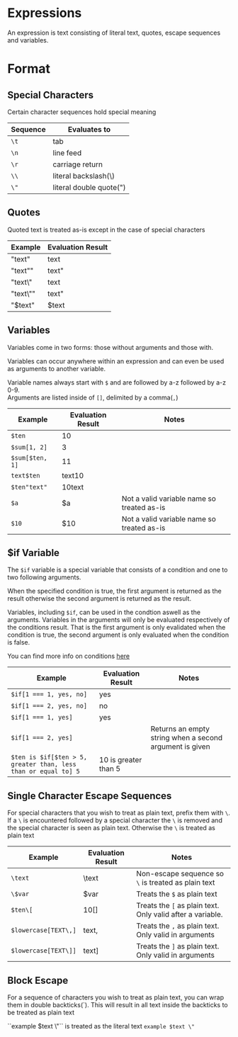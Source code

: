 # Expressions
An expression is text consisting of literal text, quotes, escape sequences and variables.

# Format

## Special Characters
Certain character sequences hold special meaning

| Sequence | Evaluates to            |
|----------|-------------------------|
| `\t`     | tab                     |
| `\n`     | line feed               |
| `\r`     | carriage return         |
| `\\`     | literal backslash(\\)   |
| `\"`     | literal double quote(") |


## Quotes
Quoted text is treated as-is except in the case of special characters

| Example   | Evaluation Result |
|-----------|--------|
| "text"    | text   |
| "text\""  | text"  |
| "text\\"  | text   |
| "text\\"" | text\" |
| "$text"   | $text  |


## Variables
Variables come in two forms: those without arguments and those with.

Variables can occur anywhere within an expression and can even be used as arguments to another variable.

Variable names always start with `$` and are followed by a-z followed by a-z 0-9.  
Arguments are listed inside of `[]`, delimited by a comma(`,`)

| Example | Evaluation Result | Notes |
|--|--|--|
| `$ten` | 10 | |
| `$sum[1, 2]` | 3 | |
| `$sum[$ten, 1]` | 11 | |
| `text$ten` | text10 | |
| `$ten"text"` | 10text | |
| `$a` | $a | Not a valid variable name so treated as-is |
| `$10` | $10 | Not a valid variable name so treated as-is |


## $if Variable
The `$if` variable is a special variable that consists of a condition and one to two following  arguments.

When the specified condition is true, the first argument is returned as the result otherwise the second argument is returned as the result.

Variables, including `$if`, can be used in the condtion aswell as the arguments. Variables in the arguments will only be evaluated respectively of the conditions result. That is the first argument is only evalidated when the condition is true, the second argument is only evaluated when the condition is false.

You can find more info on conditions [here](./conditions.md)

| Example | Evaluation Result | Notes |
|--|--|--|
| `$if[1 === 1, yes, no]` | yes | |
| `$if[1 === 2, yes, no]` | no | |
| `$if[1 === 1, yes]` | yes | |
| `$if[1 === 2, yes]` | | Returns an empty string when a second argument is given |
| `$ten is $if[$ten > 5, greater than, less than or equal to] 5` | 10 is greater than 5 | |

## Single Character Escape Sequences
For special characters that you wish to treat as plain text, prefix them with `\`. If a `\` is encountered followed by a special character the `\` is removed and the special character is seen as plain text. Otherwise the `\` is treated as plain text

| Example | Evaluation Result | Notes |
|---------|-------------------|-------|
| `\text` | \text | Non-escape sequence so `\` is treated as plain text
| `\$var` | $var | Treats the `$` as plain text |
| `$ten\[` | 10[] | Treats the `[` as plain text. Only valid after a variable. |
| `$lowercase[TEXT\,]` | text, | Treats the `,` as plain text. Only valid in arguments |
| `$lowercase[TEXT\]]` | text] | Treats the `]` as plain text. Only valid in arguments |


## Block Escape
For a sequence of characters you wish to treat as plain text, you can wrap them in double backticks(\`). This will result in all text inside the backticks to be treated as plain text

\`\`example $text \\"\`\` is treated as the literal text `example $text \"`
